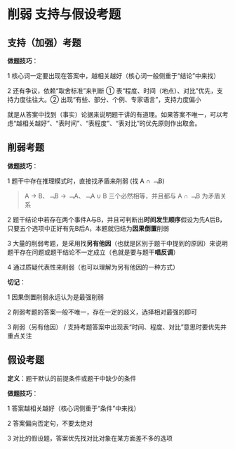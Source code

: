 # 削弱 支持与假设考题

## 支持（加强）考题

**做题技巧**：

1 核心词一定要出现在答案中，越相关越好（核心词一般侧重于“结论”中来找）

2 还有争议，依赖“取舍标准”来判断 ① 表“程度、时间（地点）、对比”优先，支持力度往往大。② 出现“有些、部分、个例、专家语言”，支持力度偏小

就是从答案中找到（事实）论据来说明题干讲的有道理。如果答案不唯一，可以考虑“越相关越好”、“表时间”、“表程度”、“表对比”的优先原则作出取舍。

## 削弱考题

**做题技巧**：

1 题干中存在推理模式时，直接找矛盾来削弱 (找 A ∩ ﹁B)

> A → B、﹁B → ﹁A、﹁A ∪ B 三个必然相等，并且都与 A ∩ ﹁B 为矛盾关系

2 题干结论中若存在两个事件A与B，并且可判断出**时间发生顺序**假设为先A后B，只要五个选项中正好有先B后A，本题就归结为**因果倒置**削弱

3 大量的削弱考题，是采用找**另有他因**（也就是区别于题干中提到的原因）来说明题干存在问题或题干结论不一定成立（也就是要与题干**唱反调**）

4 通过质疑代表性来削弱（也可以理解为另有他因的一种方式）

**切记**：

1 因果倒置削弱永远认为是最强削弱

2 削弱考题的答案一般不唯一，存在一定的歧义，选择相对最强的即可

3 削弱（另有他因） / 支持考题答案中出现表“时间、程度、对比”意思时要优先并重点关注

## 假设考题

**定义**：题干默认的前提条件或题干中缺少的条件

**做题技巧**：

1 答案越相关越好（核心词侧重于“条件”中来找）

2 答案偏向否定句，不要太绝对

3 对比的假设题，答案优先找对比对象在某方面差不多的选项
